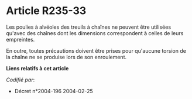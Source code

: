# Article R235-33

Les poulies à alvéoles des treuils à chaînes ne peuvent être utilisées qu'avec des chaînes dont les dimensions correspondent
à celles de leurs empreintes.

En outre, toutes précautions doivent être prises pour qu'aucune torsion de la chaîne ne se produise lors de son enroulement.

**Liens relatifs à cet article**

_Codifié par_:

  - Décret n°2004-196 2004-02-25
